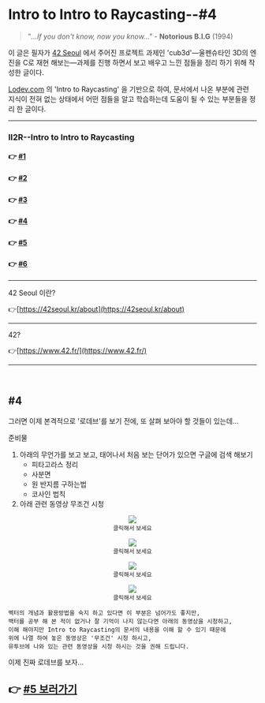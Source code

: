# Intro to Intro to Raycasting--#4

> "*...If you don't know, now you know..."* - **Notorious B.I.G** (1994)

이 글은 필자가 [42 Seoul](http://42seoul.kr) 에서 주어진 프로젝트 과제인 'cub3d'—울펜슈타인 3D의 엔진을 C로 재현 해보는—과제를 진행 하면서 보고 배우고 느낀 점들을 정리 하기 위해 작성한 글이다.

[Lodev.com](http://lodev.com) 의 'Intro to Raycasting' 을 기반으로 하여, 문서에서 나온 부분에 관련 지식이 전혀 없는 상태에서 어떤 점들을 알고 학습하는데 도움이 될 수 있는 부분들을 정리 한 글이다.

---
### II2R--Intro to Intro to Raycasting
#### 👉 <a href="https://github.com/sungyongcho/ii2r/blob/master/md/1.md">#1</a>
#### 👉 <a href="https://github.com/sungyongcho/ii2r/blob/master/md/2.md">#2</a>
#### 👉 <a href="https://github.com/sungyongcho/ii2r/blob/master/md/3.md">#3</a>
#### 👉 <a href="https://github.com/sungyongcho/ii2r/blob/master/md/4.md">#4</a>
#### 👉 <a href="https://github.com/sungyongcho/ii2r/blob/master/md/5.md">#5</a>
#### 👉 <a href="https://github.com/sungyongcho/ii2r/blob/master/md/6.md">#6</a>
---

42 Seoul 이란?

👉[https://42seoul.kr/about](https://42seoul.kr/about)

---

42?

👉[https://www.42.fr/](https://www.42.fr/)

---
<br>

## #4
그러면 이제 본격적으로 '로데브'를 보기 전에, 또 살펴 보아야 할 것들이 있는데...

준비물

1. 아래의 무언가를 보고 보고, 태어나서 처음 보는 단어가 있으면 구글에 검색 해보기
    - 피타고라스 정리
    - 사분면
    - 원 반지름 구하는법
    - 코사인 법칙
2. 아래 관련 동영상 무조건 시청

<p align="center">
	<a href="https://www.youtube.com/watch?v=g3n1VxiXgrE"><img src="https://img.youtube.com/vi/g3n1VxiXgrE/0.jpg"></img></a>
	<br>
	<small>클릭해서 보세요</small>
</p>

<p align="center">
	<a href="https://youtu.be/0Ho616gAijQ"><img src="https://img.youtube.com/vi/0Ho616gAijQ/0.jpg"></img></a>
	<br>
	<small>클릭해서 보세요</small>
</p>

<p align="center">
	<a href="https://youtu.be/e7OY6wfqPLk"><img src="https://img.youtube.com/vi/e7OY6wfqPLk/0.jpg"></img></a>
	<br>
	<small>클릭해서 보세요</small>
</p>

<p align="center">
	<a href="https://youtu.be/elMKlIx5_Z0"><img src="https://img.youtube.com/vi/elMKlIx5_Z0/0.jpg"></img></a>
	<br>
	<small>클릭해서 보세요</small>
</p>


```
벡터의 개념과 활용방법을 숙지 하고 있다면 이 부분은 넘어가도 좋지만,
백터를 공부 해 본 적이 없거나 잘 기억이 나지 않는다면 아래의 동영상을 시청하고,
이해 해야지만 Intro to Raycasting의 문서의 내용을 이해 할 수 있기 때문에
위에 나열 하여 놓은 동영상은 '무조건' 시청 하시고,
유투브에 나와 있는 관련 동영상을 시청 하시는 것을 권해 드립니다.
```
이제 진짜 로데브를 보자...

## 👉 <a href="https://github.com/sungyongcho/ii2r/blob/master/md/5.md"> #5 보러가기</a>

